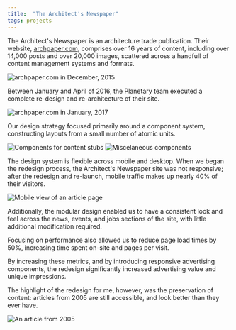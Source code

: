```yaml
---
title:  "The Architect's Newspaper"
tags: projects
---
```


The Architect's Newspaper is an architecture trade publication. Their website, [archpaper.com](http://archpaper.com), comprises over 16 years of content, including over 14,000 posts and over 20,000 images, scattered across a handfull of content management systems and formats.

![archpaper.com in December, 2015](/images/archpaper-1.png)

Between January and April of 2016, the Planetary team executed a complete re-design and re-architecture of their site.

![archpaper.com in January, 2017](/images/archpaper-2.png)

Our design strategy focused primarily around a component system, constructing layouts from a small number of atomic units.

![Components for content stubs](/images/archpaper-3.png)
![Miscelaneous components](/images/archpaper-4.png)

The design system is flexible across mobile and desktop. When we began the redesign process, the Architect's Newspaper site was not responsive; after the redesign and re-launch, mobile traffic makes up nearly 40% of their visitors.

![Mobile view of an article page](/images/archpaper-5.png)

Additionally, the modular design enabled us to have a consistent look and feel across the news, events, and jobs sections of the site, with little additional modification required.

Focusing on performance also allowed us to reduce page load times by 50%, increasing time spent on-site and pages per visit.

By increasing these metrics, and by introducing responsive advertising components, the redesign significantly increased advertising value and unique impressions.

The highlight of the redesign for me, however, was the preservation of content: articles from 2005 are still accessible, and look better than they ever have.

![An article from 2005](/images/archpaper-6.png)
